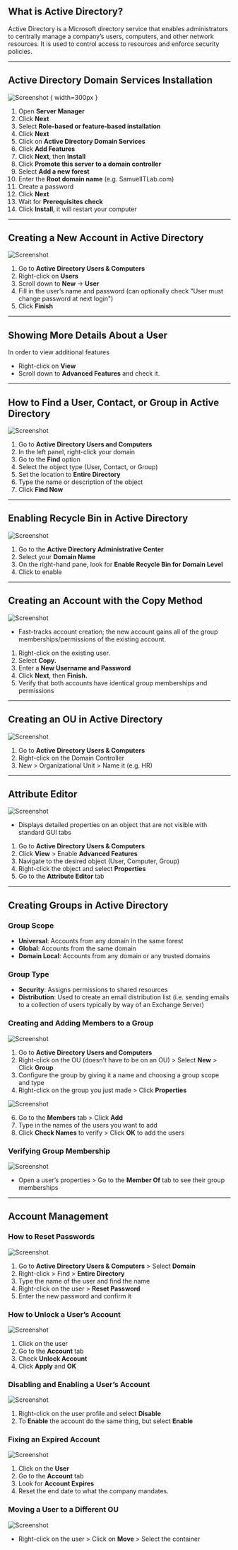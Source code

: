 ## What is Active Directory?

Active Directory is a Microsoft directory service that enables administrators to centrally manage a company’s users, computers, and other network resources. It is used to control access to resources and enforce security policies.

---
## Active Directory Domain Services Installation
![Screenshot](images/1.png) { width=300px }

1. Open **Server Manager**
2. Click **Next**
3. Select **Role-based or feature-based installation**
4. Click **Next**
5. Click on **Active Directory Domain Services**
6. Click **Add Features**
7. Click **Next**, then **Install**
8. Click **Promote this server to a domain controller**
9. Select **Add a new forest**
10. Enter the **Root domain name** (e.g. SamuelITLab.com)
11. Create a password
12. Click **Next**
13. Wait for **Prerequisites check**
14. Click **Install**, it will restart your computer

---
## Creating a New Account in Active Directory
![Screenshot](images/2.png)

1. Go to **Active Directory Users & Computers**
2. Right-click on **Users**
3. Scroll down to **New** -> **User**
4. Fill in the user’s name and password (can optionally check "User must change password at next login")
5. Click **Finish**
   
---
## Showing More Details About a User
In order to view additional features  
- Right-click on **View**  
- Scroll down to **Advanced Features** and check it.
  
---
## How to Find a User, Contact, or Group in Active Directory
![Screenshot](images/3.png)

1. Go to **Active Directory Users and Computers**
2. In the left panel, right-click your domain
3. Go to the **Find** option
4. Select the object type (User, Contact, or Group)
5. Set the location to **Entire Directory**
6. Type the name or description of the object
7. Click **Find Now**
   
---
## Enabling Recycle Bin in Active Directory
![Screenshot](images/4.png)

1. Go to the **Active Directory Administrative Center**
2. Select your **Domain Name**
3. On the right-hand pane, look for **Enable Recycle Bin for Domain Level**
4. Click to enable
   
---
## Creating an Account with the Copy Method
![Screenshot](images/5.png)

- Fast-tracks account creation; the new account gains all of the group memberships/permissions of the existing account.
1. Right-click on the existing user.
2. Select **Copy.**
3. Enter a **New Username and Password**
4. Click **Next**, then **Finish.**
5. Verify that both accounts have identical group memberships and permissions
   
---
## Creating an OU in Active Directory
![Screenshot](images/6.png)

1. Go to **Active Directory Users & Computers**
2. Right-click on the Domain Controller
3. New > Organizational Unit > Name it (e.g. HR)
   
---
## Attribute Editor
![Screenshot](images/7.png)

- Displays detailed properties on an object that are not visible with standard GUI tabs
1. Go to **Active Directory Users & Computers**
2. Click **View** > Enable **Advanced Features**
3. Navigate to the desired object (User, Computer, Group)
4. Right-click the object and select **Properties**
5. Go to the **Attribute Editor** tab
   
---
## Creating Groups in Active Directory
### Group Scope
- **Universal**: Accounts from any domain in the same forest
- **Global**: Accounts from the same domain
- **Domain Local**: Accounts from any domain or any trusted domains

### Group Type
- **Security**: Assigns permissions to shared resources
- **Distribution**: Used to create an email distribution list (i.e. sending emails to a collection of users typically by way of an Exchange Server)
  
### Creating and Adding Members to a Group
![Screenshot](images/8.png)

1. Go to **Active Directory Users and Computers**
2. Right-click on the OU (doesn’t have to be on an OU) > Select **New** > Click **Group**
3. Configure the group by giving it a name and choosing a group scope and type
4. Right-click on the group you just made > Click **Properties**
   
![Screenshot](images/9.png)

6. Go to the **Members** tab > Click **Add**
7. Type in the names of the users you want to add
8. Click **Check Names** to verify > Click **OK** to add the users
### Verifying Group Membership
![Screenshot](images/10.png)

- Open a user’s properties > Go to the **Member Of** tab to see their group memberships
  
---
## Account Management
### How to Reset Passwords
![Screenshot](images/11.png)

1. Go to **Active Directory Users & Computers** > Select **Domain**
2. Right-click > Find > **Entire Directory**
3. Type the name of the user and find the name
4. Right-click on the user > **Reset Password**
5. Enter the new password and confirm it
   
### How to Unlock a User’s Account
![Screenshot](images/12.png)

1. Click on the user
2. Go to the **Account** tab
3. Check **Unlock Account**
4. Click **Apply** and **OK**
   
### Disabling and Enabling a User’s Account
![Screenshot](images/13.png)

1. Right-click on the user profile and select **Disable**
2. To **Enable** the account do the same thing, but select **Enable**
   
### Fixing an Expired Account
![Screenshot](images/14.png)

1. Click on the **User**
2. Go to the **Account** tab
3. Look for **Account Expires**
4. Reset the end date to what the company mandates.
   
### Moving a User to a Different OU
![Screenshot](images/15.png)

- Right-click on the user > Click on **Move** > Select the container


